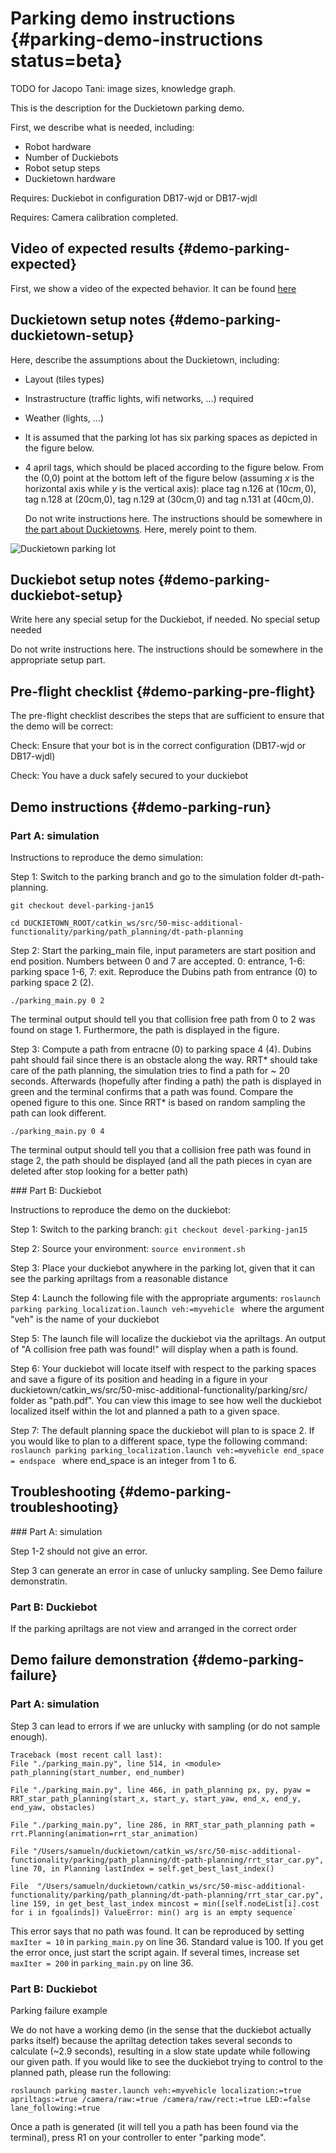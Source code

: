 # Parking demo instructions {#parking-demo-instructions status=beta}

TODO for Jacopo Tani: image sizes, knowledge graph. 


This is the description for the Duckietown parking demo.

First, we describe what is needed, including:

* Robot hardware
* Number of Duckiebots
* Robot setup steps
* Duckietown hardware


<div class='requirements' markdown="1">

Requires: Duckiebot in configuration DB17-wjd or DB17-wjdl

Requires: Camera calibration completed.

</div>

## Video of expected results {#demo-parking-expected}


First, we show a video of the expected behavior. It can be found
[here](https://youtu.be/dS-TWh8cGXk)



## Duckietown setup notes {#demo-parking-duckietown-setup}

Here, describe the assumptions about the Duckietown, including:

* Layout (tiles types)
* Instrastructure (traffic lights, wifi networks, ...) required
* Weather (lights, ...)
* It is assumed that the parking lot has six parking spaces as depicted in the figure below.

* 4 april tags, which should be placed according to the figure below. From the (0,0) point at the bottom left of the figure below (assuming $x$ is the horizontal axis while $y$ is the vertical axis): place tag n.126 at  $(10 cm,0)$, tag n.128 at (20cm,0), tag n.129 at (30cm,0) and tag n.131 at (40cm,0).

    Do not write instructions here. The instructions should be somewhere in [the part about Duckietowns](+opmanual_duckietown#duckietowns). Here, merely point to them.

![Duckietown parking lot](https://raw.githubusercontent.com/duckietown/Software/devel-parking/catkin_ws/src/50-misc-additional-functionality/parking/report/map_0_1.png "Duckietown parking lot")

## Duckiebot setup notes {#demo-parking-duckiebot-setup}


Write here any special setup for the Duckiebot, if needed.
No special setup needed

Do not write instructions here. The instructions should be somewhere in the appropriate setup part.



## Pre-flight checklist {#demo-parking-pre-flight}


The pre-flight checklist describes the steps that are sufficient to
ensure that the demo will be correct:

Check: Ensure that your bot is in the correct configuration (DB17-wjd or DB17-wjdl)

Check: You have a duck safely secured to your duckiebot

## Demo instructions {#demo-parking-run}

### Part A: simulation

Instructions to reproduce the demo simulation:


Step 1: Switch to the parking branch and go to the simulation folder dt-path-planning.

`git checkout devel-parking-jan15`

`cd DUCKIETOWN_ROOT/catkin_ws/src/50-misc-additional-functionality/parking/path_planning/dt-path-planning`

Step 2: Start the parking_main file, input parameters are start position and end position. Numbers between 0 and 7 are accepted. 0: entrance, 1-6: parking space 1-6, 7: exit. Reproduce the Dubins path from entrance (0) to parking space 2 (2).

`./parking_main.py 0 2`

The terminal output should tell you that collision free path from 0 to 2 was found on stage 1. Furthermore, the path is displayed in the figure.

Step 3: Compute a path from entracne (0) to parking space 4 (4). Dubins paht should fail since there is an obstacle along the way. RRT* should take care of the path planning, the simulation tries to find a path for ~ 20 seconds. Afterwards (hopefully after finding a path) the path is displayed in green and the terminal confirms that a path was found. Compare the opened figure to this one. Since RRT* is based on random sampling the path can look different.

`./parking_main.py 0 4`

The terminal output should tell you that a collision free path was found in stage 2, the path should be displayed (and all the path pieces in cyan are deleted after stop looking for a better path)



### Part B: Duckiebot

Instructions to reproduce the demo on the duckiebot:

Step 1: Switch to the parking branch:
`git checkout devel-parking-jan15`

Step 2: Source your environment:
`source environment.sh`

Step 3: Place your duckiebot anywhere in the parking lot, given that it can see the parking apriltags from a reasonable distance

Step 4: Launch the following file with the appropriate arguments:
`roslaunch parking parking_localization.launch veh:=myvehicle ` where the argument "veh" is the name of your duckiebot

Step 5: The launch file will localize the duckiebot via the apriltags. An output of "A collision free path was found!" will display when a path is found.

Step 6: Your duckiebot will locate itself with respect to the parking spaces and save a figure of its position and heading in a figure in your duckietown/catkin_ws/src/50-misc-additional-functionality/parking/src/ folder as "path.pdf". You can view this image to see how well the duckiebot localized itself within the lot and planned a path to a given space.

Step 7: The default planning space the duckiebot will plan to is space 2. If you would like to plan to a different space, type the following command: `roslaunch parking parking_localization.launch veh:=myvehicle end_space = endspace `  where end_space is an integer from 1 to 6.

## Troubleshooting {#demo-parking-troubleshooting}

### Part A: simulation

Step 1-2 should not give an error.

Step 3 can generate an error in case of unlucky sampling. See Demo failure demonstratin.

### Part B: Duckiebot

If the parking apriltags are not view and arranged in the correct order


## Demo failure demonstration {#demo-parking-failure}

### Part A: simulation

Step 3 can lead to errors if we are unlucky with sampling (or do not sample enough).

    Traceback (most recent call last):
    File "./parking_main.py", line 514, in <module> path_planning(start_number, end_number)

    File "./parking_main.py", line 466, in path_planning px, py, pyaw = RRT_star_path_planning(start_x, start_y, start_yaw, end_x, end_y, end_yaw, obstacles)

    File "./parking_main.py", line 286, in RRT_star_path_planning path = rrt.Planning(animation=rrt_star_animation)

    File "/Users/samueln/duckietown/catkin_ws/src/50-misc-additional-functionality/parking/path_planning/dt-path-planning/rrt_star_car.py", line 70, in Planning lastIndex = self.get_best_last_index()

    File  "/Users/samueln/duckietown/catkin_ws/src/50-misc-additional-functionality/parking/path_planning/dt-path-planning/rrt_star_car.py", line 159, in get_best_last_index mincost = min([self.nodeList[i].cost for i in fgoalinds]) ValueError: min() arg is an empty sequence`

This error says that no path was found. It can be reproduced by setting `maxIter = 10` in `parking_main.py` on line 36. Standard value is 100. If you get the error once, just start the script again. If several times, increase set `maxIter = 200` in `parking_main.py` on line 36.

### Part B: Duckiebot

<div figure-id="fig:parking_video_op_manual">
    <figcaption>Parking failure example</figcaption>
    <dtvideo src="vimeo:258471238"/>
</div>

We do not have a working demo (in the sense that the duckiebot actually parks itself) because the apriltag detection takes several seconds to calculate (~2.9 seconds), resulting in a slow state update while following our given path. If you would like to see the duckiebot trying to control to the planned path, please run the following:

    roslaunch parking master.launch veh:=myvehicle localization:=true apriltags:=true /camera/raw:=true /camera/raw/rect:=true LED:=false lane_following:=true

Once a path is generated (it will tell you a path has been found via the terminal), press R1 on your controller to enter "parking mode".

